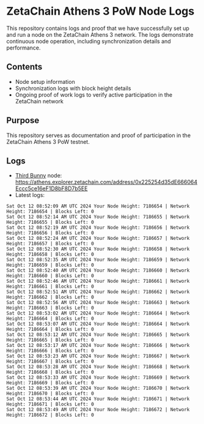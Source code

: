 # ZetaChain Athens 3 PoW Node Logs
This repository contains logs and proof that we have successfully set up and run a node on the ZetaChain Athens 3 network. The logs demonstrate continuous node operation, including synchronization details and performance.

## Contents
- Node setup information
- Synchronization logs with block height details
- Ongoing proof of work logs to verify active participation in the ZetaChain network

## Purpose
This repository serves as documentation and proof of participation in the ZetaChain Athens 3 PoW testnet.

## Logs

- [Third Bunny](https://thirdbunny.xyz/) node: https://athens.explorer.zetachain.com/address/0x225254d35dE666064Eccc5ce16eF1D8bF8D7b5EE
- Latest logs:
```
Sat Oct 12 08:52:09 AM UTC 2024 Your Node Height: 7186654 | Network Height: 7186654 | Blocks Left: 0
Sat Oct 12 08:52:14 AM UTC 2024 Your Node Height: 7186655 | Network Height: 7186655 | Blocks Left: 0
Sat Oct 12 08:52:19 AM UTC 2024 Your Node Height: 7186656 | Network Height: 7186656 | Blocks Left: 0
Sat Oct 12 08:52:24 AM UTC 2024 Your Node Height: 7186657 | Network Height: 7186657 | Blocks Left: 0
Sat Oct 12 08:52:30 AM UTC 2024 Your Node Height: 7186658 | Network Height: 7186658 | Blocks Left: 0
Sat Oct 12 08:52:35 AM UTC 2024 Your Node Height: 7186659 | Network Height: 7186659 | Blocks Left: 0
Sat Oct 12 08:52:40 AM UTC 2024 Your Node Height: 7186660 | Network Height: 7186660 | Blocks Left: 0
Sat Oct 12 08:52:46 AM UTC 2024 Your Node Height: 7186661 | Network Height: 7186661 | Blocks Left: 0
Sat Oct 12 08:52:51 AM UTC 2024 Your Node Height: 7186662 | Network Height: 7186662 | Blocks Left: 0
Sat Oct 12 08:52:56 AM UTC 2024 Your Node Height: 7186663 | Network Height: 7186663 | Blocks Left: 0
Sat Oct 12 08:53:02 AM UTC 2024 Your Node Height: 7186664 | Network Height: 7186664 | Blocks Left: 0
Sat Oct 12 08:53:07 AM UTC 2024 Your Node Height: 7186664 | Network Height: 7186664 | Blocks Left: 0
Sat Oct 12 08:53:12 AM UTC 2024 Your Node Height: 7186665 | Network Height: 7186665 | Blocks Left: 0
Sat Oct 12 08:53:17 AM UTC 2024 Your Node Height: 7186666 | Network Height: 7186666 | Blocks Left: 0
Sat Oct 12 08:53:23 AM UTC 2024 Your Node Height: 7186667 | Network Height: 7186667 | Blocks Left: 0
Sat Oct 12 08:53:28 AM UTC 2024 Your Node Height: 7186668 | Network Height: 7186668 | Blocks Left: 0
Sat Oct 12 08:53:33 AM UTC 2024 Your Node Height: 7186669 | Network Height: 7186669 | Blocks Left: 0
Sat Oct 12 08:53:39 AM UTC 2024 Your Node Height: 7186670 | Network Height: 7186670 | Blocks Left: 0
Sat Oct 12 08:53:44 AM UTC 2024 Your Node Height: 7186671 | Network Height: 7186671 | Blocks Left: 0
Sat Oct 12 08:53:49 AM UTC 2024 Your Node Height: 7186672 | Network Height: 7186672 | Blocks Left: 0
```
